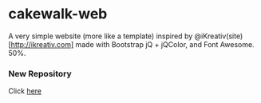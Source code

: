 cakewalk-web
============
A very simple website (more like a template) inspired by @iKreativ(site)[http://ikreativ.com] made with Bootstrap jQ + jQColor, and Font Awesome. 50%.

### New Repository ###

Click [here](//github.com/srph/srph.github.io)
